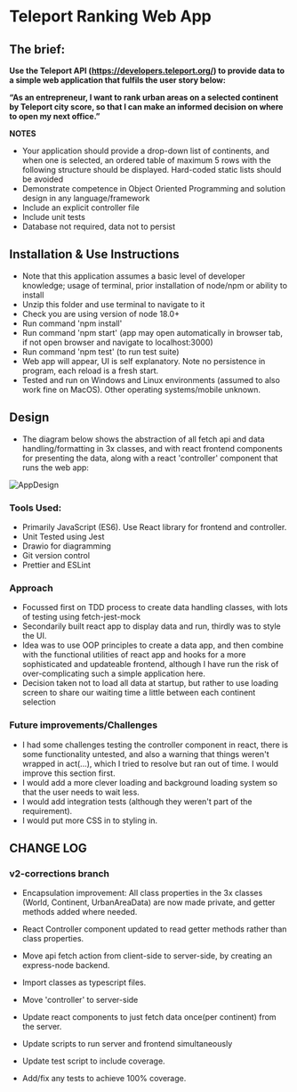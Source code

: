 # Teleport Ranking Web App

## The brief: 

**Use the Teleport API (https://developers.teleport.org/) to provide data to a simple web application that fulfils the user story below:**

**“As an entrepreneur, I want to rank urban areas on a selected continent by Teleport city score, so that I can make an informed decision on where to open my next office.”**

**NOTES** 
- Your application should provide a drop-down list of continents, and when one is selected, an ordered table of maximum 5 rows with the following structure should be displayed. Hard-coded static lists should be avoided
- Demonstrate competence in Object Oriented Programming and solution design in any language/framework
- Include an explicit controller file
- Include unit tests
- Database not required, data not to persist



## Installation & Use Instructions

- Note that this application assumes a basic level of developer knowledge; usage of terminal, prior installation of node/npm or ability to install
- Unzip this folder and use terminal to navigate to it
- Check you are using version of node 18.0+
- Run command 'npm install'
- Run command 'npm start' (app may open automatically in browser tab, if not open browser and navigate to localhost:3000)
- Run command 'npm test' (to run test suite)
- Web app will appear, UI is self explanatory. Note no persistence in program, each reload is a fresh start.
- Tested and run on Windows and Linux environments (assumed to also work fine on MacOS). Other operating systems/mobile unknown.


## Design

- The diagram below shows the abstraction of all fetch api and data handling/formatting in 3x classes, and with react frontend components for presenting the data, along with a react 'controller' component that runs the web app:

![AppDesign](https://user-images.githubusercontent.com/112484204/223373553-856390b9-1882-4375-9944-b62d263b779f.png)

### Tools Used:

- Primarily JavaScript (ES6). Use React library for frontend and controller.
- Unit Tested using Jest
- Drawio for diagramming
- Git version control
- Prettier and ESLint

### Approach

- Focussed first on TDD process to create data handling classes, with lots of testing using fetch-jest-mock
- Secondarily built react app to display data and run, thirdly was to style the UI.
- Idea was to use OOP principles to create a data app, and then combine with the functional utilities of react app and hooks for a more sophisticated and updateable frontend, although I have run the risk of over-complicating such a simple application here.
- Decision taken not to load all data at startup, but rather to use loading screen to share our waiting time a little between each continent selection

### Future improvements/Challenges

- I had some challenges testing the controller component in react, there is some functionality untested, and also a warning that things weren't wrapped in act(...), which I tried to resolve but ran out of time. I would improve this section first.
- I would add a more clever loading and background loading system so that the user needs to wait less.
- I would add integration tests (although they weren't part of the requirement).
- I would put more CSS in to styling in.

## CHANGE LOG

### v2-corrections branch
- Encapsulation improvement: All class properties in the 3x classes (World, Continent, UrbanAreaData) are now made private, and getter methods added where needed.
- React Controller component updated to read getter methods rather than class properties.

- Move api fetch action from client-side to server-side, by creating an express-node backend.

- Import classes as typescript files.
- Move 'controller' to server-side
- Update react components to just fetch data once(per continent) from the server.
- Update scripts to run server and frontend simultaneously
- Update test script to include coverage.
- Add/fix any tests to achieve 100% coverage.





